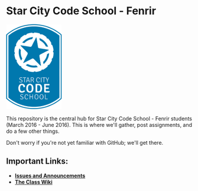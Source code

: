 # Star City Code School - Fenrir

<img src="/sccs_logo.png" width="150">

This repository is the central hub for Star City Code School - Fenrir students (March 2016 -
June 2016). This is where we'll gather, post assignments, and do a few other things.

Don't worry if you're not yet familiar with GitHub; we'll get there.

## Important Links:

+ **[Issues and Announcements](https://github.com/star-city-code-school/fenrir/issues)**
+ **[The Class Wiki](https://github.com/star-city-code-school/fenrir/wiki)**

